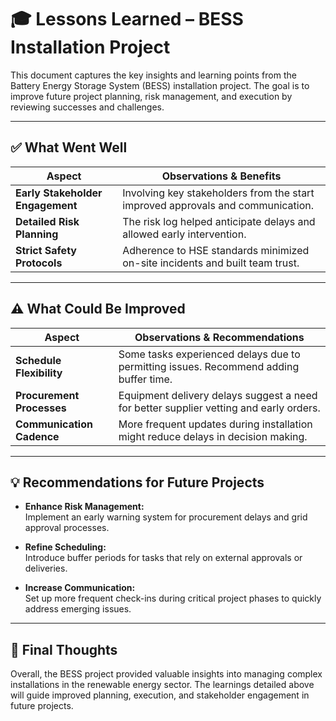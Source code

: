 # 🎓 Lessons Learned – BESS Installation Project

This document captures the key insights and learning points from the Battery Energy Storage System (BESS) installation project. The goal is to improve future project planning, risk management, and execution by reviewing successes and challenges.

---

## ✅ What Went Well

| Aspect                          | Observations & Benefits                                                |
|---------------------------------|------------------------------------------------------------------------|
| **Early Stakeholder Engagement**| Involving key stakeholders from the start improved approvals and communication. |
| **Detailed Risk Planning**      | The risk log helped anticipate delays and allowed early intervention.  |
| **Strict Safety Protocols**     | Adherence to HSE standards minimized on-site incidents and built team trust. |

---

## ⚠️ What Could Be Improved

| Aspect                          | Observations & Recommendations                                          |
|---------------------------------|------------------------------------------------------------------------|
| **Schedule Flexibility**        | Some tasks experienced delays due to permitting issues. Recommend adding buffer time. |
| **Procurement Processes**       | Equipment delivery delays suggest a need for better supplier vetting and early orders. |
| **Communication Cadence**       | More frequent updates during installation might reduce delays in decision making. |

---

## 💡 Recommendations for Future Projects

- **Enhance Risk Management:**  
  Implement an early warning system for procurement delays and grid approval processes.

- **Refine Scheduling:**  
  Introduce buffer periods for tasks that rely on external approvals or deliveries.

- **Increase Communication:**  
  Set up more frequent check-ins during critical project phases to quickly address emerging issues.

---

## 📌 Final Thoughts

Overall, the BESS project provided valuable insights into managing complex installations in the renewable energy sector. The learnings detailed above will guide improved planning, execution, and stakeholder engagement in future projects.
